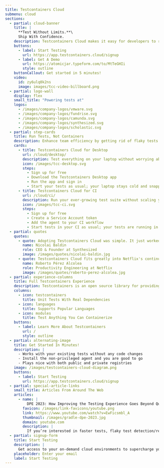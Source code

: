 ```yaml
---
title: Testcontainers Cloud
submenu: cloud
sections:
  - partial: cloud-banner
    title: |
      **Test Without Limits.**\
      Ship With Confidence.
    description: Testcontainers Cloud makes it easy for developers to run reliable integration tests, with real dependencies defined in code, from their laptops to their team’s CI.
    buttons:
      - label: Start Testing
        url: https://app.testcontainers.cloud/signup
      - label: Get A Demo
        url: https://atomicjar.typeform.com/to/MtTeGHIi
        style: outline
    buttonCallout: Get started in 5 minutes!
    video:
      id: zy6ulq0k2ns
      image: images/tcc-video-billboard.png
  - partial: logo-wall
    display: flex
    small_title: "Powering tests at"
    logos:
      - /images/company-logos/vmware.svg
      - /images/company-logos/fundrise.svg
      - /images/company-logos/camunda.svg
      - /images/company-logos/synthesized.svg
      - /images/company-logos/scholastic.svg
  - partial: step-cards
    title: Run Tests, Not Containers
    description: Enhance team efficiency by getting rid of flaky tests and ensuring consistency from dev to CI
    cards:
      - title: Testcontainers Cloud for Desktop
        url: /cloud/desktop/
        description: Test everything on your laptop without worrying about resources. No local docker daemon needed!
        icon: /images/tcc-desktop.svg
        steps:
          - Sign up for free
          - Download the Testcontainers Desktop app
          - Run the app and sign in
          - Start your tests as usual; your laptop stays cold and snappy
      - title: Testcontainers Cloud for CI
        url: /cloud/ci/
        description: Run your ever-growing test suite without scaling your CI, and speed it up by running tests in parallel. No system privileges required!
        icon: /images/tcc-ci.svg
        steps:
          - Sign up for free
          - Create a Service Account token
          - Add the agent to your CI workflow
          - Start tests in your CI as usual; your tests are running in the cloud!
  - partial: quotes
    quotes:
      - quote: Adopting Testcontainers Cloud was simple. It just worked out of the box and gave our entire dev team access to a scalable backend to run their tests, with zero configuration or additional steps.
        name: Nicolai Baldin
        role: CEO & Founder at Synthesized
        image: /images/quotes/nicolai-baldin.jpg
      - quote: Testcontainers Cloud fits greatly into Netflix's continuous efforts to make developer feedback loop faster by allowing developers to run their tests locally and more frequently regardless of their development environment
        name: Roberto Pérez Alcolea
        role: Productivity Engineering at Netflix
        image: /images/quotes/roberto-perez-alcolea.jpg
  - partial: experience-columns
    title: Full Testcontainers Experience
    description: Testcontainers is an open source library for providing throwaway, lightweight instances of databases, message brokers, web browsers, or just about anything that can run in a Docker container. Testcontainers Cloud lets you have the same great experience wherever you are running your tests.
    columns:
      - icon: testcontainers
        title: Unit Tests With Real Dependencies
      - icon: languages
        title: Supports Popular Languages
      - icon: modules
        title: Test Anything You Can Containerize
    buttons:
      - label: Learn More About Testcontainers
        url: /
        style: outline
  - partial: alternating-image
    title: Get Started In Minutes!
    description: |
      - Works with your existing tests without any code changes
      - Install the non-privileged agent and you are good to go
      - Plays nice with both public and private registries
    image: /images/testcontainers-cloud-diagram.png
    buttons:
      - label: Start Testing
        url: https://app.testcontainers.cloud/signup
  - partial: special-article-links
    small_title: Articles From Around The Web
    articles:
      - name: |
          DPE 2023: How Improving the Testing Experience Goes Beyond Quality: A Developer Productivity Point of View
        favicon: /images/link-favicons/youtube.png
        link: https://www.youtube.com/watch?v=EwFicsmbl_A
        thumbnail: /images/gradle-dpe-2023.jpg
        domain: youtube.com
        description: |
          If you’re interested in faster tests, flaky test detection/remediation, remote test execution, and predictive test selection, this talk is for you. Pro Tip: How they rolled out Develocity’s Predictive Test Selection AI/ML technology to save 107 days of test execution time in the first month is quite interesting.
  - partial: signup-form
    title: Start Testing
    description: |
      Get access to your on-demand cloud environments to supercharge your Testcontainers based tests! Remove their resource consumption from your local machine or CI workers. Simplify your setup to have more reliable integration tests.
    placeholder: Enter your email
    label: Start Testing
---
```

